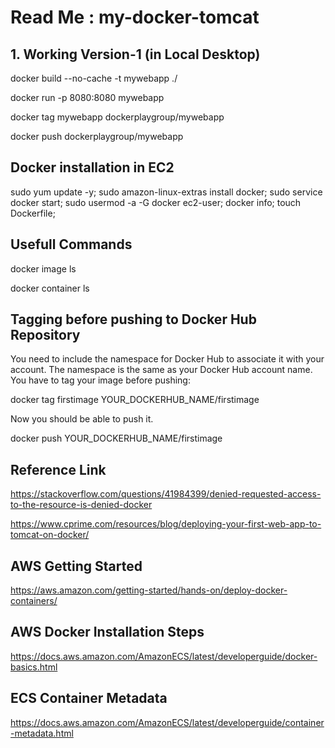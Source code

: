 # Read Me : my-docker-tomcat

## 1. Working Version-1 (in Local Desktop)

docker build --no-cache -t mywebapp ./

docker run -p 8080:8080 mywebapp

docker tag mywebapp dockerplaygroup/mywebapp

docker push dockerplaygroup/mywebapp


## Docker installation in EC2

sudo yum update -y;
sudo amazon-linux-extras install docker;
sudo service docker start;
sudo usermod -a -G docker ec2-user;
docker info;
touch Dockerfile;






## Usefull Commands

docker image ls

docker container ls

## Tagging before pushing to Docker Hub Repository

You need to include the namespace for Docker Hub to associate it with your account. The namespace is the same as your Docker Hub account name. You have to tag your image before pushing:

docker tag firstimage YOUR_DOCKERHUB_NAME/firstimage

Now you should be able to push it.

docker push YOUR_DOCKERHUB_NAME/firstimage

## Reference Link
https://stackoverflow.com/questions/41984399/denied-requested-access-to-the-resource-is-denied-docker

https://www.cprime.com/resources/blog/deploying-your-first-web-app-to-tomcat-on-docker/

## AWS Getting Started
https://aws.amazon.com/getting-started/hands-on/deploy-docker-containers/

## AWS Docker Installation Steps
https://docs.aws.amazon.com/AmazonECS/latest/developerguide/docker-basics.html

## ECS Container Metadata
https://docs.aws.amazon.com/AmazonECS/latest/developerguide/container-metadata.html